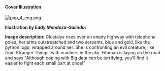 #### Cover Illustration

![pnp_4_eng.png](assets/pnp_4_eng.png)

**Illustration by *Eddy Mendoza-Galindo*:**

**Image description:** Clustalya rises over an empty highway with telephone poles, her arms outstreatched and two serpents, blue and gold, like the python logo, wrapped around her. She is confronting an evil creature, like from Stranger Things, with numbers in the sky. Fitoman is laying on the road and says "Although coping with Big data can be terrifying, you'll find it easier to fight each small part at once!"
